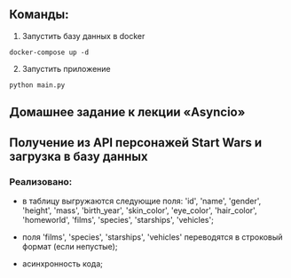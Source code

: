 ## Команды:

1. Запустить базу данных в docker
```
docker-compose up -d
```
2. Запустить приложение
```
python main.py
```

## Домашнее задание к лекции «Asyncio»
## Получение из API персонажей Start Wars и загрузка в базу данных

### Реализовано:
- в таблицу выгружаются следующие поля:
'id', 'name', 'gender', 'height', 'mass', 'birth_year', 'skin_color', 'eye_color', 'hair_color', 'homeworld',
'films', 'species', 'starships', 'vehicles';

- поля 'films', 'species', 'starships', 'vehicles' переводятся в строковый формат (если непустые);
- асинхронность кода;